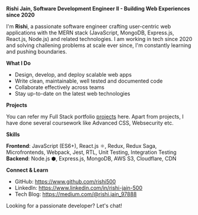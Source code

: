 **Rishi Jain, Software Development Engineer II - Building Web Experiences since 2020**

I'm **Rishi**, a passionate software engineer crafting user-centric web applications with the MERN stack (JavaScript, MongoDB, Express.js, React.js, Node.js) and related technologies. I am working in tech since 2020 and solving challening problems at scale ever since, I'm constantly learning and pushing boundaries.

**What I Do**

- Design, develop, and deploy scalable web apps ️
- Write clean, maintainable, well tested and documented code
- Collaborate effectively across teams
- Stay up-to-date on the latest web technologies

**Projects**

You can refer my Full Stack portfolio [projects](https://www.crio.do/portfolio/rishi-jainnew500/) here.
Apart from projects, I have done several coursework like Advanced CSS, Websecurity etc.

**Skills**

**Frontend**: JavaScript (ES6+), React.js ⚛️, Redux, Redux Saga, Microfrontends, Webpack, Jest, RTL, Unit Testing, Integration Testing
**Backend**: Node.js ⬢, Express.js, MongoDB, AWS S3, Cloudflare, CDN

**Connect & Learn**

- GitHub: https://www.github.com/rishi500
- LinkedIn: https://www.linkedin.com/in/rishi-jain-500
- Tech Blog: https://medium.com/@rishi.jain_97888

Looking for a passionate developer? Let's chat!
